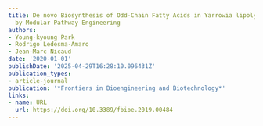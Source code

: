 ```yaml
---
title: De novo Biosynthesis of Odd-Chain Fatty Acids in Yarrowia lipolytica Enabled
  by Modular Pathway Engineering
authors:
- Young-kyoung Park
- Rodrigo Ledesma‐Amaro
- Jean‐Marc Nicaud
date: '2020-01-01'
publishDate: '2025-04-29T16:28:10.096431Z'
publication_types:
- article-journal
publication: '*Frontiers in Bioengineering and Biotechnology*'
links:
- name: URL
  url: https://doi.org/10.3389/fbioe.2019.00484
---
```

